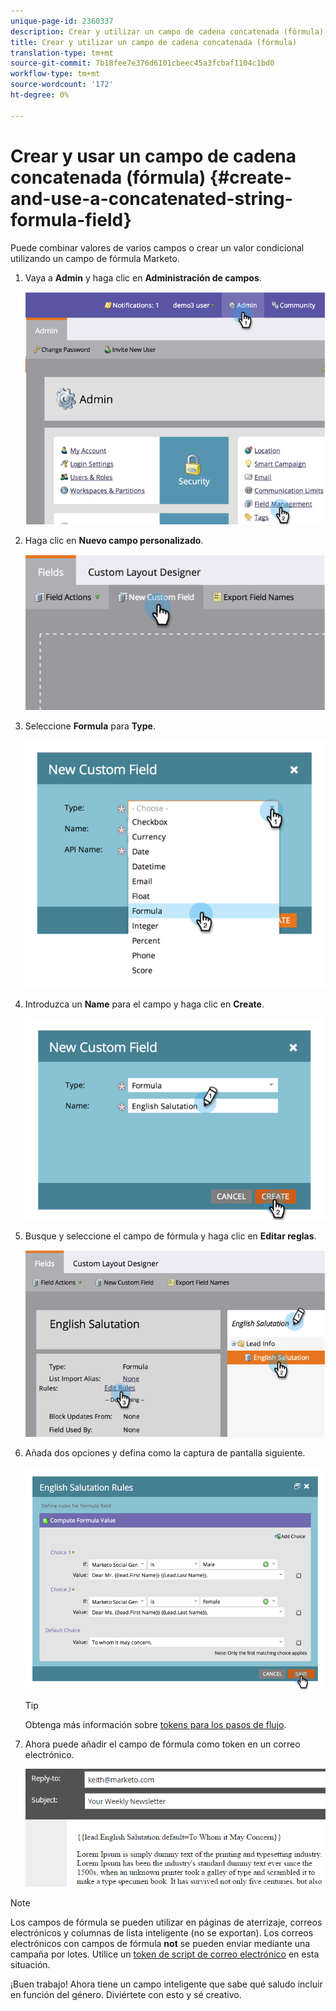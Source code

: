 ```yaml
---
unique-page-id: 2360337
description: Crear y utilizar un campo de cadena concatenada (fórmula) - Marketo Docs - Documentación del producto
title: Crear y utilizar un campo de cadena concatenada (fórmula)
translation-type: tm+mt
source-git-commit: 7b18fee7e376d6101cbeec45a3fcbaf1104c1bd0
workflow-type: tm+mt
source-wordcount: '172'
ht-degree: 0%

---
```



# Crear y usar un campo de cadena concatenada (fórmula) {#create-and-use-a-concatenated-string-formula-field}

Puede combinar valores de varios campos o crear un valor condicional utilizando un campo de fórmula Marketo.

1. Vaya a **Admin** y haga clic en **Administración de campos**.

   ![](assets/image2014-9-19-9-3a44-3a58.png)

1. Haga clic en **Nuevo campo personalizado**.

   ![](assets/image2014-9-19-9-3a45-3a8.png)

1. Seleccione **Formula** para **Type**.

   ![](assets/image2014-9-19-9-3a45-3a17.png)

1. Introduzca un **Name** para el campo y haga clic en **Create**.

   ![](assets/image2014-9-19-9-3a46-3a0.png)

1. Busque y seleccione el campo de fórmula y haga clic en **Editar reglas**.

   ![](assets/image2014-9-19-9-3a46-3a13.png)

1. Añada dos opciones y defina como la captura de pantalla siguiente.

   ![](assets/image2014-9-19-9-3a46-3a25.png)

   >[!TIP]
   >
   >Obtenga más información sobre [tokens para los pasos de flujo](/help/marketo/product-docs/core-marketo-concepts/smart-campaigns/flow-actions/use-tokens-in-flow-steps.md).

1. Ahora puede añadir el campo de fórmula como token en un correo electrónico.

   ![](assets/seven.png)

>[!NOTE]
>
>Los campos de fórmula se pueden utilizar en páginas de aterrizaje, correos electrónicos y columnas de lista inteligente (no se exportan). Los correos electrónicos con campos de fórmula **not** se pueden enviar mediante una campaña por lotes. Utilice un [token de script de correo electrónico](/help/marketo/product-docs/email-marketing/general/using-tokens/create-an-email-script-token.md) en esta situación.

¡Buen trabajo! Ahora tiene un campo inteligente que sabe qué saludo incluir en función del género. Diviértete con esto y sé creativo.
